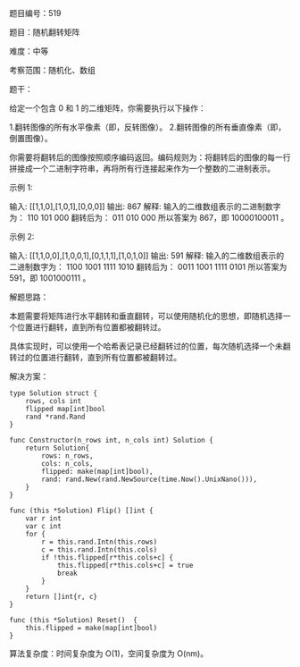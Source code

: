 题目编号：519

题目：随机翻转矩阵

难度：中等

考察范围：随机化、数组

题干：

给定一个包含 0 和 1 的二维矩阵，你需要执行以下操作：

1.翻转图像的所有水平像素（即，反转图像）。
2.翻转图像的所有垂直像素（即，倒置图像）。

你需要将翻转后的图像按照顺序编码返回。编码规则为：将翻转后的图像的每一行拼接成一个二进制字符串，再将所有行连接起来作为一个整数的二进制表示。

示例 1:

输入: [[1,1,0],[1,0,1],[0,0,0]]
输出: 867
解释: 输入的二维数组表示的二进制数字为：
110
101
000
翻转后为：
011
010
000
所以答案为 867，即 10000100011 。

示例 2:

输入: [[1,1,0,0],[1,0,0,1],[0,1,1,1],[1,0,1,0]]
输出: 591
解释: 输入的二维数组表示的二进制数字为：
1100
1001
1111
1010
翻转后为：
0011
1001
1111
0101
所以答案为 591，即 1001000111 。

解题思路：

本题需要将矩阵进行水平翻转和垂直翻转，可以使用随机化的思想，即随机选择一个位置进行翻转，直到所有位置都被翻转过。

具体实现时，可以使用一个哈希表记录已经翻转过的位置，每次随机选择一个未翻转过的位置进行翻转，直到所有位置都被翻转过。

解决方案：

```
type Solution struct {
    rows, cols int
    flipped map[int]bool
    rand *rand.Rand
}

func Constructor(n_rows int, n_cols int) Solution {
    return Solution{
        rows: n_rows,
        cols: n_cols,
        flipped: make(map[int]bool),
        rand: rand.New(rand.NewSource(time.Now().UnixNano())),
    }
}

func (this *Solution) Flip() []int {
    var r int
    var c int
    for {
        r = this.rand.Intn(this.rows)
        c = this.rand.Intn(this.cols)
        if !this.flipped[r*this.cols+c] {
            this.flipped[r*this.cols+c] = true
            break
        }
    }
    return []int{r, c}
}

func (this *Solution) Reset()  {
    this.flipped = make(map[int]bool)
}
```

算法复杂度：时间复杂度为 O(1)，空间复杂度为 O(nm)。